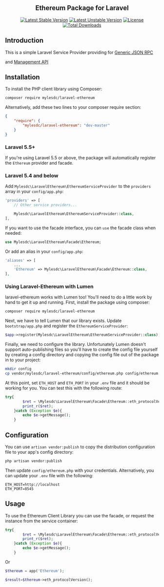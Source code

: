 <h2 align="center">
    Ethereum Package for Laravel
</h2>

<p align="center">
    <a href="https://packagist.org/packages/mylesdc/laravel-ethereum"><img src="https://poser.pugx.org/mylesdc/laravel-ethereum/v/stable?format=flat-square" alt="Latest Stable Version"></a>
    <a href="https://packagist.org/packages/mylesdc/laravel-ethereum"><img src="https://poser.pugx.org/mylesdc/laravel-ethereum/v/unstable?format=flat-square" alt="Latest Unstable Version"></a>    
    <a href="https://packagist.org/packages/mylesdc/laravel-ethereum"><img src="https://poser.pugx.org/mylesdc/laravel-ethereum/license?format=flat-square" alt="License"></a>
    <a href="https://packagist.org/packages/mylesdc/laravel-ethereum"><img src="https://poser.pugx.org/mylesdc/laravel-ethereum/downloads" alt="Total Downloads"></a>
</p>

## Introduction

This is a simple Laravel Service Provider providing for <a href="https://github.com/ethereum/wiki/wiki/JSON-RPC">Generic JSON RPC</a>

and <a href="https://github.com/ethereum/go-ethereum/wiki/Management-APIs">Management API</a>

Installation
------------

To install the PHP client library using Composer:

```bash
composer require mylesdc/laravel-ethereum
```

Alternatively, add these two lines to your composer require section:

```json
{
    "require": {
        "mylesdc/laravel-ethereum": "dev-master"
    }
}
```

### Laravel 5.5+

If you're using Laravel 5.5 or above, the package will automatically register the `Ethereum` provider and facade.

### Laravel 5.4 and below

Add `Mylesdc\LaravelEthereum\EthereumServiceProvider` to the `providers` array in your `config/app.php`:

```php
'providers' => [
    // Other service providers...

    Mylesdc\LaravelEthereum\EthereumServiceProvider::class,
],
```

If you want to use the facade interface, you can `use` the facade class when needed:

```php
use Mylesdc\LaravelEthereum\Facade\Ethereum;
```

Or add an alias in your `config/app.php`:

```php
'aliases' => [
    ...
    'Ethereum' => Mylesdc\LaravelEthereum\Facade\Ethereum::class,
],
```

### Using Laravel-Ethereum with Lumen

laravel-ethereum works with Lumen too! You'll need to do a little work by hand
to get it up and running. First, install the package using composer:


```bash
composer require mylesdc/laravel-ethereum
```

Next, we have to tell Lumen that our library exists. Update `bootstrap/app.php`
and register the `EthereumServiceProvider`:

```php
$app->register(Mylesdc\LaravelEthereum\EthereumServiceProvider::class);
```

Finally, we need to configure the library. Unfortunately Lumen doesn't support
auto-publishing files so you'll have to create the config file yourself by creating
a config directory and copying the config file out of the package in to your project:

```bash
mkdir config
cp vendor/mylesdc/laravel-ethereum/config/ethereum.php config/ethereum.php
```

At this point, set `ETH_HOST` and `ETH_PORT` in your `.env` file and it should
be working for you. You can test this with the following route:

```php
try{
        $ret = \Mylesdc\LaravelEthereum\Facade\Ethereum::eth_protocolVersion();
        print_r($ret);
    }catch (Exception $e){
        echo $e->getMessage();
    }
```

Configuration
-------------

You can use `artisan vendor:publish` to copy the distribution configuration file to your app's config directory:

```bash
php artisan vendor:publish
```

Then update `config/ethereum.php` with your credentials. Alternatively, you can update your `.env` file with the following:

```dotenv
ETH_HOST=http://localhost
ETH_PORT=8545
```

Usage
-----

To use the Ethereum Client Library you can use the facade, or request the instance from the service container:

```php
try{
        $ret = \Mylesdc\LaravelEthereum\Facade\Ethereum::eth_protocolVersion();
        print_r($ret);
    }catch (Exception $e){
        echo $e->getMessage();
    }
```

Or

```php
$thereum = app('Ethereum');

$result=$thereum->eth_protocolVersion();
```
